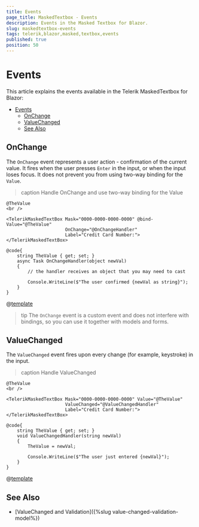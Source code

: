 ```yaml
---
title: Events
page_title: MaskedTextbox - Events
description: Events in the Masked Textbox for Blazor.
slug: maskedtextbox-events
tags: telerik,blazor,masked,textbox,events
published: true
position: 50
---
```


# Events

This article explains the events available in the Telerik MaskedTextbox for Blazor:

- [Events](#events)
  - [OnChange](#onchange)
  - [ValueChanged](#valuechanged)
  - [See Also](#see-also)

## OnChange

The `OnChange` event represents a user action - confirmation of the current value. It fires when the user presses `Enter` in the input, or when the input loses focus. It does not prevent you from using two-way binding for the `Value`.

>caption Handle OnChange and use two-way binding for the Value

````CSHTML
@TheValue
<br />

<TelerikMaskedTextBox Mask="0000-0000-0000-0000" @bind-Value="@TheValue"
                      OnChange="@OnChangeHandler"
                      Label="Credit Card Number:">
</TelerikMaskedTextBox>

@code{
    string TheValue { get; set; }
    async Task OnChangeHandler(object newVal)
    {
        // the handler receives an object that you may need to cast
        
        Console.WriteLine($"The user confirmed {newVal as string}");
    }
}
````

@[template](/_contentTemplates/common/general-info.md#event-callback-can-be-async)

>tip The `OnChange` event is a custom event and does not interfere with bindings, so you can use it together with models and forms.


## ValueChanged

The `ValueChanged` event fires upon every change (for example, keystroke) in the input.

>caption Handle ValueChanged

````CSHTML
@TheValue
<br />

<TelerikMaskedTextBox Mask="0000-0000-0000-0000" Value="@TheValue"
                      ValueChanged="@ValueChangedHandler"
                      Label="Credit Card Number:">
</TelerikMaskedTextBox>

@code{
    string TheValue { get; set; }
    void ValueChangedHandler(string newVal)
    {
        TheValue = newVal;

        Console.WriteLine($"The user just entered {newVal}");
    }
}
````

@[template](/_contentTemplates/common/general-info.md#event-callback-can-be-async)


## See Also

* [ValueChanged and Validation]({%slug value-changed-validation-model%})
